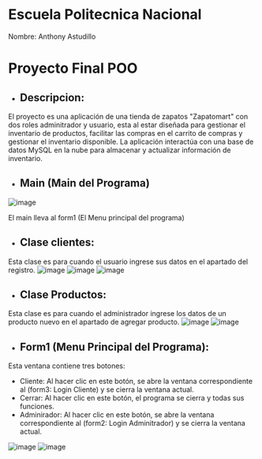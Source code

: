 # Escuela Politecnica Nacional

Nombre: Anthony Astudillo

# Proyecto Final POO

- ## Descripcion:

El proyecto es una aplicación de una tienda de zapatos "Zapatomart" con dos roles adminitrador y usuario, esta al estar diseñada para gestionar el inventario de productos, facilitar las compras en el carrito de compras y gestionar el inventario disponible. La aplicación interactúa con una base de datos MySQL en la nube para almacenar y actualizar información de inventario.

- ## Main (Main del Programa)

![image](https://github.com/user-attachments/assets/ae283b19-3188-4ee1-a152-3bed3eaba3f0)

El main lleva al form1 (El Menu principal del programa)

- ## Clase clientes:

Esta clase es para cuando el usuario ingrese sus datos en el apartado del registro.
![image](https://github.com/user-attachments/assets/3838ccd8-76cc-48bc-92da-b8563f39b996)
![image](https://github.com/user-attachments/assets/76b22c96-8358-47fa-bf2f-35465c36dbdf)
![image](https://github.com/user-attachments/assets/ef3e6e3d-a9d0-439b-a8a9-f66ee3655e32)

- ## Clase Productos:

Esta clase es para cuando el administrador ingrese los datos de un producto nuevo en el apartado de agregar producto.
![image](https://github.com/user-attachments/assets/ee5fc971-2b10-48e4-b97f-c3b3e947897a)
![image](https://github.com/user-attachments/assets/a8fbf847-03b1-4faf-851b-4320703f0b58)

- ## Form1 (Menu Principal del Programa):

Esta ventana contiene tres botones:
- Cliente: Al hacer clic en este botón, se abre la ventana correspondiente al (form3: Login Cliente) y se cierra la ventana actual.
- Cerrar: Al hacer clic en este botón, el programa se cierra y todas sus funciones.
- Adminirador: Al hacer clic en este botón, se abre la ventana correspondiente al (form2: Login Adminitrador) y se cierra la ventana actual.

![image](https://github.com/user-attachments/assets/7dd5cb3d-51c7-4f1d-907b-e50c1a1b477c)
![image](https://github.com/user-attachments/assets/eae0d08a-8b60-41af-b1be-71710788bd0a)



